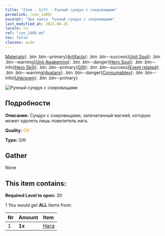 ```yaml
---
title: "Item - Gift - Рунный сундук с сокровищами"
permalink: /con_1409/
excerpt: "Эра хаоса  Рунный сундук с сокровищами"
last_modified_at: 2021-04-25
locale: ru
ref: "con_1409.md"
toc: false
classes: wide
---
```

 [Materials](/ItemsRU/){: .btn .btn--primary}[Artifacts](/ItemsRU/Artifacts/){: .btn .btn--success}[Unit Soul](/ItemsRU/UnitSoul/){: .btn .btn--warning}[Unit Awakening](/ItemsRU/UnitAwakening/){: .btn .btn--danger}[Hero Soul](/ItemsRU/HeroSoul/){: .btn .btn--info}[Hero Skill](/ItemsRU/HeroSkill/){: .btn .btn--primary}[Gift](/ItemsRU/Gift/){: .btn .btn--success}[Event related](/ItemsRU/Events/){: .btn .btn--warning}[Avatars](/ItemsRU/Avatars/){: .btn .btn--danger}[Consumables](/ItemsRU/Consumables/){: .btn .btn--info}[Unknown](/ItemsRU/Unknown/){: .btn .btn--primary}

 ![Рунный сундук с сокровищами](/images/t/i_907023.png)

## Подробности
 **Описание:** Сундук с сокровищами, запечатанный магией, которую может одолеть лишь повелитель нага.

 **Quality:** <span style="color: #FF8C00">OK</span>

 **Type:** Gift

## Gather

  None

## This item contains:

 **Required Level to open:** 30

 1 You would get **ALL** items  from:

  | Nr | Amount |     Item    |
  |:---|:-------|:------------|
  | 1 |  **1x** | [Нага](/ItemsRU/unt_240/) |  | 
